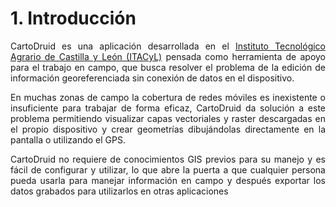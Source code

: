 # 1. Introducción
<div style="text-align: justify;">
<p>
CartoDruid es una aplicación desarrollada en el <a href="https://www.itacyl.es">Instituto Tecnológico Agrario de Castilla y León 
(ITACyL)</a> pensada como herramienta de apoyo para el trabajo en campo, que busca resolver el 
problema de la edición de información georeferenciada sin conexión de datos en el dispositivo.
</p>
<p>
En muchas zonas de campo la cobertura de redes móviles es inexistente o insuficiente para trabajar 
de forma eficaz, CartoDruid da solución a este problema permitiendo visualizar capas vectoriales y 
raster descargadas en el propio dispositivo y crear geometrías dibujándolas directamente en la 
pantalla o utilizando el GPS.
</p>
<p>
CartoDruid no requiere de conocimientos GIS previos para su manejo y es fácil de configurar y 
utilizar, lo que abre la puerta a que cualquier persona pueda usarla para manejar información en 
campo y después exportar los datos grabados para utilizarlos en otras aplicaciones
</p>
</div>